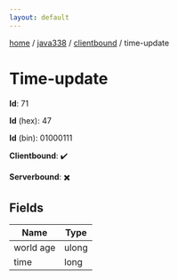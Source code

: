 ```yaml
---
layout: default
---
```


[home](/)  /  [java338](/protocol/java338)  /  [clientbound](/protocol/java338/clientbound)  /  time-update

# Time-update

**Id**: 71

**Id** (hex): 47

**Id** (bin): 01000111

**Clientbound**: ✔️

**Serverbound**: ✖️

## Fields

Name | Type
---|---
world age | ulong
time | long

